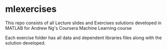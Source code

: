 # mlexercises
This repo consists of all Lecture slides and Exercises solutions developed in MATLAB for Andrew Ng's Coursera Machine Learning course

Each exercise folder has all data and dependent libraries files along with the solution developed.
